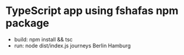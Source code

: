 # TypeScript app using fshafas npm package

* build: npm install && tsc
* run: node dist/index.js journeys Berlin Hamburg
